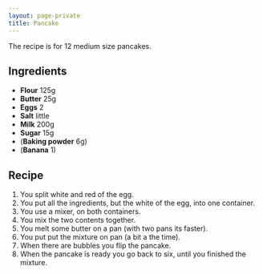 ```yaml
--- 
layout: page-private
title: Pancake
---
```


The recipe is for 12 medium size pancakes.

## Ingredients

- **Flour** 125g
- **Butter** 25g
- **Eggs** 2
- **Salt** little
- **Milk** 200g
- **Sugar** 15g
- (**Baking powder** 6g)
- (**Banana** 1)

## Recipe

1. You split white and red of the egg.
2. You put all the ingredients, but the white of the egg, into one container.
3. You use a mixer, on both containers.
4. You mix the two contents together.
5. You melt some butter on a pan (with two pans its faster).
6. You put put the mixture on pan (a bit a the time).
7. When there are bubbles you flip the pancake.
8. When the pancake is ready you go back to six, until you finished the mixture.
